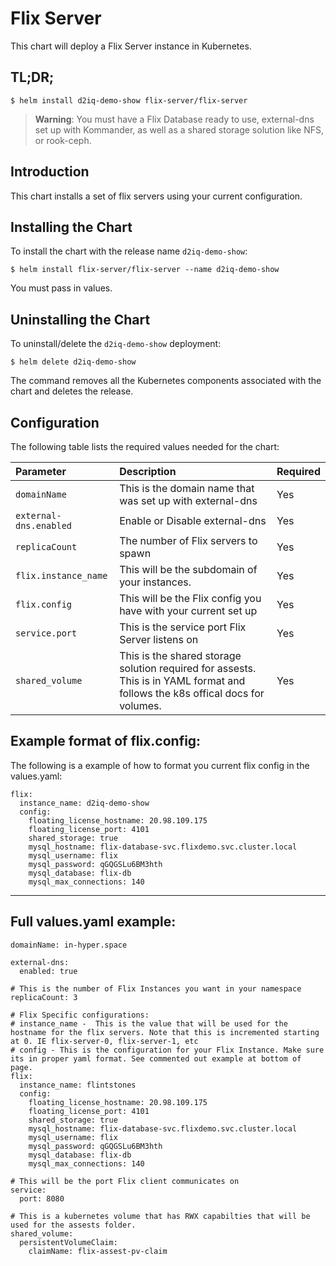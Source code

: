 # Flix Server

This chart will deploy a Flix Server instance in Kubernetes.

## TL;DR;

```console
$ helm install d2iq-demo-show flix-server/flix-server
```

> **Warning**: You must have a Flix Database ready to use, external-dns set up with Kommander, as well as a shared storage solution like NFS, or rook-ceph.

## Introduction

This chart installs a set of flix servers using your current configuration.

## Installing the Chart

To install the chart with the release name `d2iq-demo-show`:

```console
$ helm install flix-server/flix-server --name d2iq-demo-show
```

You must pass in values.

## Uninstalling the Chart

To uninstall/delete the `d2iq-demo-show` deployment:

```console
$ helm delete d2iq-demo-show
```

The command removes all the Kubernetes components associated with the chart and
deletes the release.

## Configuration

The following table lists the required values needed for the chart:

| Parameter               | Description                                                                                                                     | Required |
|:------------------------|:--------------------------------------------------------------------------------------------------------------------------------|:---------|
| `domainName`            | This is the domain name that was set up with external-dns                                                                       | Yes |
| `external-dns.enabled`  | Enable or Disable external-dns                                                                                                  | Yes |
| `replicaCount`          | The number of Flix servers to spawn                                                                                             | Yes |
| `flix.instance_name`    | This will be the subdomain of your instances.                                                                                   | Yes |
| `flix.config`           | This will be the Flix config you have with your current set up                                                                  | Yes |
| `service.port`          | This is the service port Flix Server listens on                                                                                 | Yes |
| `shared_volume`         | This is the shared storage solution required for assests. This is in YAML format and follows the k8s offical docs for volumes.  | Yes |


## Example format of flix.config:

The following is a example of how to format you current flix config in the values.yaml:

```
flix:
  instance_name: d2iq-demo-show
  config:
    floating_license_hostname: 20.98.109.175
    floating_license_port: 4101
    shared_storage: true
    mysql_hostname: flix-database-svc.flixdemo.svc.cluster.local
    mysql_username: flix
    mysql_password: qGQGSLu6BM3hth
    mysql_database: flix-db
    mysql_max_connections: 140
``` 

---

## Full values.yaml example:

```
domainName: in-hyper.space

external-dns:
  enabled: true

# This is the number of Flix Instances you want in your namespace
replicaCount: 3

# Flix Specific configurations:
# instance_name -  This is the value that will be used for the hostname for the flix servers. Note that this is incremented starting at 0. IE flix-server-0, flix-server-1, etc
# config - This is the configuration for your Flix Instance. Make sure its in proper yaml format. See commented out example at bottom of page.
flix:
  instance_name: flintstones
  config:
    floating_license_hostname: 20.98.109.175
    floating_license_port: 4101
    shared_storage: true
    mysql_hostname: flix-database-svc.flixdemo.svc.cluster.local
    mysql_username: flix
    mysql_password: qGQGSLu6BM3hth
    mysql_database: flix-db
    mysql_max_connections: 140

# This will be the port Flix client communicates on
service:
  port: 8080

# This is a kubernetes volume that has RWX capabilties that will be used for the assests folder.
shared_volume:
  persistentVolumeClaim:
    claimName: flix-assest-pv-claim
```